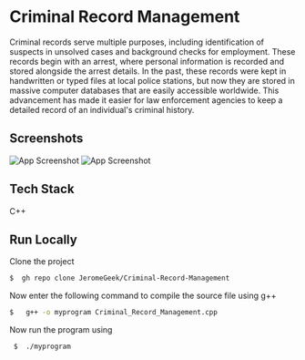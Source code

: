 
# Criminal Record Management

Criminal records serve multiple purposes, including identification of suspects in unsolved cases and background checks for employment. These records begin with an arrest, where personal information is recorded and stored alongside the arrest details. In the past, these records were kept in handwritten or typed files at local police stations, but now they are stored in massive computer databases that are easily accessible worldwide. This advancement has made it easier for law enforcement agencies to keep a detailed record of an individual's criminal history.
## Screenshots

![App Screenshot](https://raw.githubusercontent.com/JeromeGeek/Criminal-Record-Management/master/sample_screenshot1.png)
![App Screenshot](https://raw.githubusercontent.com/JeromeGeek/Criminal-Record-Management/master/sample_screenshot2.png)





## Tech Stack

C++



## Run Locally

Clone the project

```bash
$  gh repo clone JeromeGeek/Criminal-Record-Management
```

Now enter the following command to compile the source file using g++

```bash
$   g++ -o myprogram Criminal_Record_Management.cpp
```

Now run the program using
```bash
 $  ./myprogram


